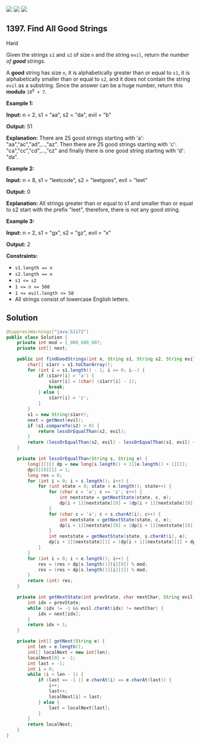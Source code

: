 [![](https://img.shields.io/github/stars/javadev/LeetCode-in-Java?label=Stars&style=flat-square)](https://github.com/javadev/LeetCode-in-Java)
[![](https://img.shields.io/github/forks/javadev/LeetCode-in-Java?label=Fork%20me%20on%20GitHub%20&style=flat-square)](https://github.com/javadev/LeetCode-in-Java/fork)
[![](https://img.shields.io/badge/-LeetCode%20in%20Kotlin-blue?style=flat-square)](https://github.com/javadev/LeetCode-in-Kotlin)

## 1397\. Find All Good Strings

Hard

Given the strings `s1` and `s2` of size `n` and the string `evil`, return _the number of **good** strings_.

A **good** string has size `n`, it is alphabetically greater than or equal to `s1`, it is alphabetically smaller than or equal to `s2`, and it does not contain the string `evil` as a substring. Since the answer can be a huge number, return this **modulo** <code>10<sup>9</sup> + 7</code>.

**Example 1:**

**Input:** n = 2, s1 = "aa", s2 = "da", evil = "b"

**Output:** 51

**Explanation:** There are 25 good strings starting with 'a': "aa","ac","ad",...,"az". Then there are 25 good strings starting with 'c': "ca","cc","cd",...,"cz" and finally there is one good string starting with 'd': "da".

**Example 2:**

**Input:** n = 8, s1 = "leetcode", s2 = "leetgoes", evil = "leet"

**Output:** 0

**Explanation:** All strings greater than or equal to s1 and smaller than or equal to s2 start with the prefix "leet", therefore, there is not any good string.

**Example 3:**

**Input:** n = 2, s1 = "gx", s2 = "gz", evil = "x"

**Output:** 2

**Constraints:**

*   `s1.length == n`
*   `s2.length == n`
*   `s1 <= s2`
*   `1 <= n <= 500`
*   `1 <= evil.length <= 50`
*   All strings consist of lowercase English letters.

## Solution

```java
@SuppressWarnings("java:S1172")
public class Solution {
    private int mod = 1_000_000_007;
    private int[] next;

    public int findGoodStrings(int n, String s1, String s2, String evil) {
        char[] s1arr = s1.toCharArray();
        for (int i = s1.length() - 1; i >= 0; i--) {
            if (s1arr[i] > 'a') {
                s1arr[i] = (char) (s1arr[i] - 1);
                break;
            } else {
                s1arr[i] = 'z';
            }
        }
        s1 = new String(s1arr);
        next = getNext(evil);
        if (s1.compareTo(s2) > 0) {
            return lessOrEqualThan(s2, evil);
        }
        return (lessOrEqualThan(s2, evil) - lessOrEqualThan(s1, evil) + mod) % mod;
    }

    private int lessOrEqualThan(String s, String e) {
        long[][][] dp = new long[s.length() + 1][e.length() + 1][2];
        dp[0][0][1] = 1;
        long res = 0;
        for (int i = 0; i < s.length(); i++) {
            for (int state = 0; state < e.length(); state++) {
                for (char c = 'a'; c <= 'z'; c++) {
                    int nextstate = getNextState(state, c, e);
                    dp[i + 1][nextstate][0] = (dp[i + 1][nextstate][0] + dp[i][state][0]) % mod;
                }
                for (char c = 'a'; c < s.charAt(i); c++) {
                    int nextstate = getNextState(state, c, e);
                    dp[i + 1][nextstate][0] = (dp[i + 1][nextstate][0] + dp[i][state][1]) % mod;
                }
                int nextstate = getNextState(state, s.charAt(i), e);
                dp[i + 1][nextstate][1] = (dp[i + 1][nextstate][1] + dp[i][state][1]) % mod;
            }
        }
        for (int i = 0; i < e.length(); i++) {
            res = (res + dp[s.length()][i][0]) % mod;
            res = (res + dp[s.length()][i][1]) % mod;
        }
        return (int) res;
    }

    private int getNextState(int prevState, char nextChar, String evil) {
        int idx = prevState;
        while (idx != -1 && evil.charAt(idx) != nextChar) {
            idx = next[idx];
        }
        return idx + 1;
    }

    private int[] getNext(String e) {
        int len = e.length();
        int[] localNext = new int[len];
        localNext[0] = -1;
        int last = -1;
        int i = 0;
        while (i < len - 1) {
            if (last == -1 || e.charAt(i) == e.charAt(last)) {
                i++;
                last++;
                localNext[i] = last;
            } else {
                last = localNext[last];
            }
        }
        return localNext;
    }
}
```